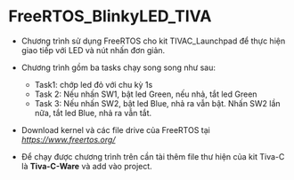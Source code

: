# FreeRTOS_BlinkyLED_TIVA

- Chương trình sử dụng FreeRTOS cho kit TIVAC_Launchpad để thực hiện giao tiếp với LED và nút nhấn đơn giản.

- Chương trình gồm ba tasks chạy song song như sau:

  - Task1: chớp led đỏ với chu kỳ 1s
  - Task 2: Nếu nhấn SW1, bật led Green, nếu nhả, tắt led Green
  - Task 3: Nếu nhấn SW2, bật led Blue, nhả ra vẫn bật. Nhấn SW2 lần nữa, tắt led Blue, nhả ra vẫn tắt.

- Download kernel và các file drive của FreeRTOS tại *https://www.freertos.org/*
- Để chạy được chương trình trên cần tài thêm file thư hiện của kit Tiva-C là **Tiva-C-Ware** và add vào project.
